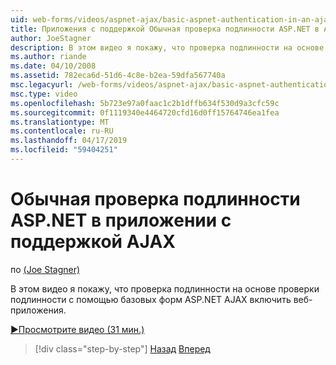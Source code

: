 ```yaml
---
uid: web-forms/videos/aspnet-ajax/basic-aspnet-authentication-in-an-ajax-enabled-application
title: Приложения с поддержкой Обычная проверка подлинности ASP.NET в AJAX | Документация Майкрософт
author: JoeStagner
description: В этом видео я покажу, что проверка подлинности на основе проверки подлинности с помощью базовых форм ASP.NET AJAX включить веб-приложения.
ms.author: riande
ms.date: 04/10/2008
ms.assetid: 782eca6d-51d6-4c8e-b2ea-59dfa567740a
msc.legacyurl: /web-forms/videos/aspnet-ajax/basic-aspnet-authentication-in-an-ajax-enabled-application
msc.type: video
ms.openlocfilehash: 5b723e97a0faac1c2b1dffb634f530d9a3cfc59c
ms.sourcegitcommit: 0f1119340e4464720cfd16d0ff15764746ea1fea
ms.translationtype: MT
ms.contentlocale: ru-RU
ms.lasthandoff: 04/17/2019
ms.locfileid: "59404251"
---
```

# <a name="basic-aspnet-authentication-in-an-ajax-enabled-application"></a>Обычная проверка подлинности ASP.NET в приложении с поддержкой AJAX

по [(Joe Stagner)](https://github.com/JoeStagner)

В этом видео я покажу, что проверка подлинности на основе проверки подлинности с помощью базовых форм ASP.NET AJAX включить веб-приложения.

[&#9654;Просмотрите видео (31 мин.)](https://channel9.msdn.com/Blogs/ASP-NET-Site-Videos/basic-aspnet-authentication-in-an-ajax-enabled-application)

> [!div class="step-by-step"]
> [Назад](implement-infinite-data-patterns-in-ajax.md)
> [Вперед](how-to-dynamically-change-css-using-the-aspnet-ajax-updatepanel.md)
